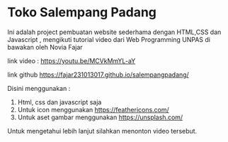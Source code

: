 # Toko Salempang Padang
Ini adalah project pembuatan website sederhama dengan HTML,CSS dan Javascript , mengikuti tutorial video dari Web Programming UNPAS di bawakan oleh Novia Fajar

link video : https://youtu.be/MCVkMmYL-aY

link github https://fajar231013017.github.io/salempangpadang/

Disini menggunakan :
1. Html, css dan javascript saja
2. Untuk icon menggunakan https://feathericons.com/
3. Untuk aset gambar menggunakan https://unsplash.com/

Untuk mengetahui lebih lanjut silahkan menonton video tersebut.
